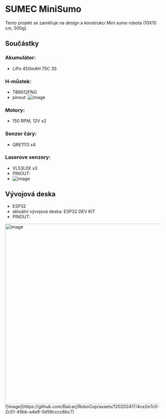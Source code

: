 # SUMEC MiniSumo
Tento projekt se zaměřuje na design a konstrukci Mini sumo robota (10X10 cm, 500g).

## Součástky
### Akumulátor:
- LiPo 450mAH 75C 3S
### H-můstek:
- TB6612FNG
- pinout:
![image](https://github.com/Balcarj/RoboCop/assets/120202417/d428edce-0110-4f3d-872b-86517cfe1f39)
### Motory:
- 150 RPM, 12V x2
### Senzor čáry:
- QRE1113 x4
### Laserove senzory:
- VL53L0X x3
- PINOUT:
- ![image](https://github.com/Balcarj/RoboCop/assets/120202417/961efc51-b523-499f-9c7b-6f78cc3e25a9)
## Vývojová deska
- ESP32
- aktuální vývojová deska: ESP32 DEV KIT
- PINOUT:
<img width="583" alt="image" src="https://github.com/Balcarj/RoboCop/assets/120202417/0a48480b-2006-40af-a8f0-d4dc24d26c9d">
![image](https://github.com/Balcarj/RoboCop/assets/120202417/4ce2e7c0-2c51-49bb-a4e9-0d59cccc6bc7)


